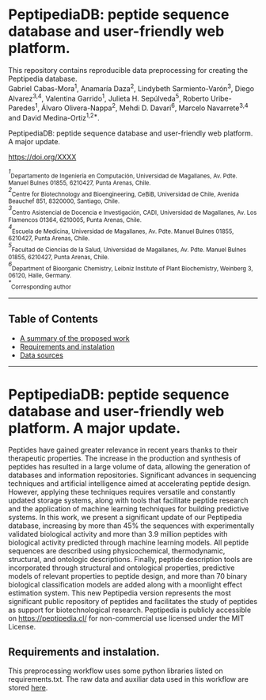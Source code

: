 # PeptipediaDB: peptide sequence database and user-friendly web platform.


This repository contains reproducible data preprocessing for creating the Peptipedia database. <br>
Gabriel Cabas-Mora<sup>1</sup>, Anamaría Daza<sup>2</sup>, Lindybeth Sarmiento-Varón<sup>3</sup>, Diego Alvarez<sup>3,4</sup>, Valentina Garrido<sup>1</sup>, Julieta H. Sepúlveda<sup>5</sup>, Roberto Uribe-Paredes<sup>1</sup>, Álvaro Olivera-Nappa<sup>2</sup>, Mehdi D. Davari<sup>6</sup>, Marcelo Navarrete<sup>3,4</sup> and David Medina-Ortiz<sup>1,2*</sup>.<br>

PeptipediaDB: peptide sequence database and user-friendly web platform. A major update. <br>

https://doi.org/XXXX<br>

<sup>*1*</sup><sub>Departamento de Ingeniería en Computación, Universidad de Magallanes, Av. Pdte. Manuel Bulnes 01855, 6210427, Punta Arenas, Chile.</sub> <br>
<sup>*2*</sup><sub>Centre for Biotechnology and Bioengineering, CeBiB, Universidad de Chile, Avenida Beauchef 851, 8320000, Santiago, Chile.</sub> <br>
<sup>*3*</sup><sub>Centro Asistencial de Docencia e Investigación, CADI, Universidad de Magallanes, Av. Los Flamencos 01364, 6210005, Punta Arenas, Chile.</sub> <br>
<sup>*4*</sup><sub>Escuela de Medicina, Universidad de Magallanes, Av. Pdte. Manuel Bulnes 01855, 6210427, Punta Arenas, Chile.</sub> <br>
<sup>*5*</sup><sub>Facultad de Ciencias de la Salud, Universidad de Magallanes, Av. Pdte. Manuel Bulnes 01855, 6210427, Punta Arenas, Chile.</sub> <br>
<sup>*6*</sup><sub>Department of Bioorganic Chemistry, Leibniz Institute of Plant Biochemistry, Weinberg 3, 06120, Halle, Germany.</sub> <br>
<sup>*\**</sup><sub>Corresponding author</sub> <br>

---
## Table of Contents
- [A summary of the proposed work](#summary)
- [Requirements and instalation](#requirements)
- [Data sources](#data)
---

<a name="summary"></a>

# PeptipediaDB: peptide sequence database and user-friendly web platform. A major update.

Peptides have gained greater relevance in recent years thanks to their therapeutic properties. The increase in the production and synthesis of peptides has resulted in a large volume of data, allowing the generation of databases and information repositories. Significant advances in sequencing techniques and artificial intelligence aimed at accelerating peptide design. However, applying these techniques requires versatile and constantly updated storage systems, along with tools that facilitate peptide research and the application of machine learning techniques for building predictive systems. In this work, we present a significant update of our Peptipedia database, increasing by more than 45% the sequences with experimentally validated biological activity and more than 3.9 million peptides with biological activity predicted through machine learning models. All peptide sequences are described using physicochemical, thermodynamic, structural, and ontologic descriptions. Finally, peptide description tools are incorporated through structural and ontological properties, predictive models of relevant properties to peptide design, and more than 70 binary biological classification models are added along with a moonlight effect estimation system. This new Peptipedia version represents the most significant public repository of peptides and facilitates the study of peptides as support for biotechnological research. Peptipedia is publicly accessible on https://peptipedia.cl/ for non-commercial use licensed under the MIT License.

<a name="requirements"></a>

## Requirements and instalation.

This preprocessing workflow uses some python libraries listed on requirements.txt.
The raw data and auxiliar data used in this workflow are stored [here](https://drive.google.com/drive/folders/14YFwy1SXkkZGdsso5OzkRN7OB7MArPrP?usp=drive_link).